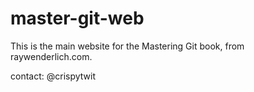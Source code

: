 # master-git-web

This is the main website for the Mastering Git book, from
raywenderlich.com.

contact: @crispytwit
